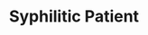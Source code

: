 ---
path: '/syphiliticpatient'
image: 'syphiliticpatient'
title: 'Syphilitic Patient'
shorttext: ''
text: 'Strata of cigarette smoke rose from the tiers, drifting until it struck currents set up by the blowers and the amplified breathing of the room where Case waited.'
storymapurl: 'https://uploads.knightlab.com/storymapjs/f16f101e1b9e4f19898b53b294e8d1dd/novrep-syphilitic/index.html'
---